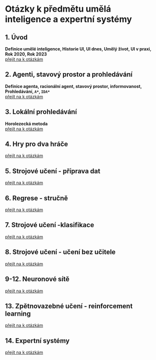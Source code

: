 # Otázky k předmětu umělá inteligence a expertní systémy

## 1. Úvod
**Definice umělé inteligence, Historie UI, UI dnes, Umělý život, UI v praxi, Rok 2020, Rok 2023**  
[přejít na k otázkám](Materialy/1.md)

## 2. Agenti, stavový prostor a prohledávání
**Definice agenta, racionální agent, stavový prostor, informovanost, Prohledávání, `A*`, `IDA*`**  
[přejít na k otázkám](Materialy/2.md)

## 3. Lokální prohledávání
**Horolezecká metoda**  
[přejít na k otázkám](Materialy/3.md)

## 4. Hry pro dva hráče
[přejít na k otázkám](Materialy/4.md)

## 5. Strojové učení - příprava dat
[přejít na k otázkám](Materialy/5.md)

## 6. Regrese - stručně
[přejít na k otázkám](Materialy/6.md)

## 7. Strojové učení -klasifikace
[přejít na k otázkám](Materialy/7.md)

## 8. Strojové učení - učení bez učitele
[přejít na k otázkám](Materialy/8.md)

## 9-12. Neuronové sítě
[přejít na k otázkám](Materialy/9-12.md)

## 13. Zpětnovazebné učení - reinforcement learning
[přejít na k otázkám](Materialy/13.md)

## 14. Expertní systémy
[přejít na k otázkám](Materialy/14.md)